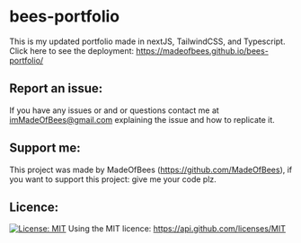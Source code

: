 # bees-portfolio

This is my updated portfolio made in nextJS, TailwindCSS, and Typescript. Click here to see the deployment: https://madeofbees.github.io/bees-portfolio/

## Report an issue:

If you have any issues or and or questions contact me at imMadeOfBees@gmail.com explaining the issue and how to replicate it.

## Support me:

This project was made by MadeOfBees (https://github.com/MadeOfBees), if you want to support this project: give me your code plz.

## Licence:

[![License: MIT](https://img.shields.io/badge/License-MIT-yellow.svg)](https://opensource.org/licenses/MIT)
Using the MIT licence: https://api.github.com/licenses/MIT
